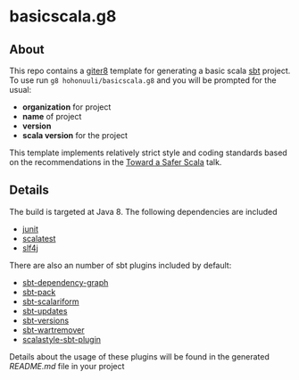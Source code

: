 # basicscala.g8

## About

This repo contains a [giter8](https://github.com/n8han/giter8/) template for generating a basic scala [sbt](http://www.scala-sbt.org/) project. To use run `g8 hohonuuli/basicscala.g8` and you will be prompted for the usual:

- __organization__ for project
- __name__ of project
- __version__
- __scala version__ for the project

This template implements relatively strict style and coding standards based on the recommendations in the [Toward a Safer Scala](https://docs.google.com/presentation/d/1tCmphnyP3F5WUtd1iNLub0TWRVyfTJsqhvzYhNS41WY/pub?start=false#slide=id.p) talk.

## Details

The build is targeted at Java 8. The following dependencies are included

- [junit](http://junit.org/)
- [scalatest](http://www.scalatest.org/)
- [slf4j](http://www.slf4j.org/)

There are also an number of sbt plugins included by default:

- [sbt-dependency-graph](https://github.com/jrudolph/sbt-dependency-graph)
- [sbt-pack](https://github.com/xerial/sbt-pack)
- [sbt-scalariform](https://github.com/sbt/sbt-scalariform)
- [sbt-updates](https://github.com/rtimush/sbt-updates)
- [sbt-versions](https://github.com/sksamuel/sbt-versions)
- [sbt-wartremover](https://github.com/puffnfresh/wartremover)
- [scalastyle-sbt-plugin](http://www.scalastyle.org/sbt.html)

Details about the usage of these plugins will be found in the generated _README.md_ file in your project